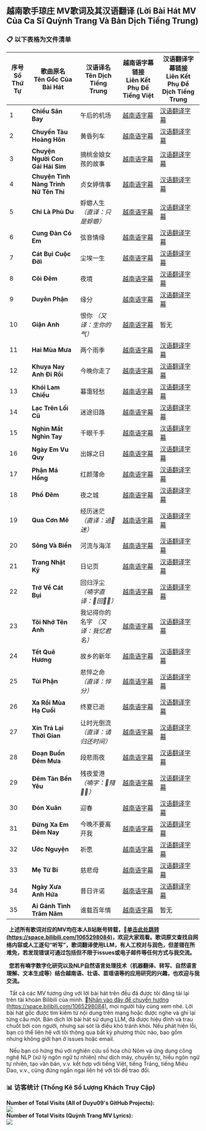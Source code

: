 ## 越南歌手琼庄 MV歌词及其汉语翻译 (Lời Bài Hát MV Của Ca Sĩ Quỳnh Trang Và Bản Dịch Tiếng Trung)

### 📋 以下表格为文件清单

| 序号<br>Số Thứ Tự | 歌曲原名<br>Tên Gốc Của Bài Hát | 汉语译名<br>Tên Dịch Tiếng Trung | 越南语字幕链接<br>Liên Kết Phụ Đề Tiếng Việt | 汉语翻译字幕链接<br>Liên Kết Phụ Đề Dịch Tiếng Trung |
|------|----------------|------------|----------------|--------------|
| 1    | __Chiều Sân Bay__ | 午后的机场 | <a href="越南歌手琼庄Quỳnh Trang的《Chiều Sân Bay》(午后的机场)，一起来欣赏一下！【越南歌曲】【抒情歌曲】【东南亚歌曲】【Bolero】_VN.srt">越南语字幕</a> | <a href="越南歌手琼庄Quỳnh Trang的《Chiều Sân Bay》(午后的机场)，一起来欣赏一下！【越南歌曲】【抒情歌曲】【东南亚歌曲】【Bolero】_CN.srt">汉语翻译字幕</a> |
| 2    | __Chuyến Tàu Hoàng Hôn__ | 黄昏列车 | <a href="越南歌手琼庄Quỳnh Trang的《Chuyến Tàu Hoàng Hôn》(黄昏列车)，一起来欣赏一下！【越南歌曲】【MV】【4K超高清】【抒情歌曲】_VN.srt">越南语字幕</a> | <a href="越南歌手琼庄Quỳnh Trang的《Chuyến Tàu Hoàng Hôn》(黄昏列车)，一起来欣赏一下！【越南歌曲】【MV】【4K超高清】【抒情歌曲】_CN.srt">汉语翻译字幕</a> |
| 3    | __Chuyện Người Con Gái Hái Sim__ | 摘桃金娘女孩的故事 | <a href="越南歌手琼庄Quỳnh Trang的《Chuyện Người Con Gái Hái Sim》(摘桃金娘女孩的故事)，一起来欣赏一下！【越南歌曲】_VN.srt">越南语字幕</a> | <a href="越南歌手琼庄Quỳnh Trang的《Chuyện Người Con Gái Hái Sim》(摘桃金娘女孩的故事)，一起来欣赏一下！【越南歌曲】_CN.srt">汉语翻译字幕</a> |
| 4    | __Chuyện Tình Nàng Trinh Nữ Tên Thi__ | 贞女婷情事 | <a href="越南歌手琼庄Quỳnh Trang的《Chuyện Tình Nàng Trinh Nữ Tên Thi》(贞女婷情事)，一起来欣赏一下！【越南歌曲】_VN.srt">越南语字幕</a> | <a href="越南歌手琼庄Quỳnh Trang的《Chuyện Tình Nàng Trinh Nữ Tên Thi》(贞女婷情事)，一起来欣赏一下！【越南歌曲】_CN.srt">汉语翻译字幕</a> |
| 5    | __Chỉ Là Phù Du__ | 蜉蝣人生 _（直译：只是蜉蝣）_ | <a href="越南歌手琼庄Quỳnh Trang的《Chỉ Là Phù Du》(蜉蝣人生，直译：只是蜉蝣，改编自《旧梦不须记》)，一起来欣赏一下！【越南歌曲】【4K超高清】_VN.srt">越南语字幕</a> | <a href="越南歌手琼庄Quỳnh Trang的《Chỉ Là Phù Du》(蜉蝣人生，直译：只是蜉蝣，改编自《旧梦不须记》)，一起来欣赏一下！【越南歌曲】【4K超高清】_CN.srt">汉语翻译字幕</a> |
| 6    | __Cung Đàn Có Em__ | 弦音情缘 | <a href="越南歌手琼庄Quỳnh Trang的《Cung Đàn Có Em》(弦音情缘)，一起来欣赏一下！_VN.srt">越南语字幕</a> | <a href="越南歌手琼庄Quỳnh Trang的《Cung Đàn Có Em》(弦音情缘)，一起来欣赏一下！_CN.srt">汉语翻译字幕</a> |
| 7    | __Cát Bụi Cuộc Đời__ | 尘埃一生 | <a href="越南歌手琼庄Quỳnh Trang的《Cát Bụi Cuộc Đời》(尘埃一生)，一起来欣赏一下！【越南歌曲】【4K超高清】_VN.srt">越南语字幕</a> | <a href="越南歌手琼庄Quỳnh Trang的《Cát Bụi Cuộc Đời》(尘埃一生)，一起来欣赏一下！【越南歌曲】【4K超高清】_CN.srt">汉语翻译字幕</a> |
| 8    | __Cõi Đêm__ | 夜境 | <a href="越南歌手琼庄Quỳnh Trang的《Cõi Đêm》(夜境)，一起来欣赏一下！【越南歌曲】【抒情歌曲】【东南亚歌曲】【Bolero】_VN.srt">越南语字幕</a> | <a href="越南歌手琼庄Quỳnh Trang的《Cõi Đêm》(夜境)，一起来欣赏一下！【越南歌曲】【抒情歌曲】【东南亚歌曲】【Bolero】_CN.srt">汉语翻译字幕</a> |
| 9    | __Duyên Phận__ | 缘分 | <a href="越南歌手琼庄Quỳnh Trang的《Duyên Phận》(缘分)，一起来欣赏一下！【越南歌曲】【抒情歌曲】_VN.srt">越南语字幕</a> | <a href="越南歌手琼庄Quỳnh Trang的《Duyên Phận》(缘分)，一起来欣赏一下！【越南歌曲】【抒情歌曲】_CN.srt">汉语翻译字幕</a> |
| 10   | __Giận Anh__ | 恨你 _（又译：生你的气）_ | <a href="越南歌手琼庄Quỳnh Trang的《Giận Anh》(恨你，又译：生你的气)，一起来欣赏一下！【越南歌曲】【抒情歌曲】_VN.srt">越南语字幕</a> | 暂无 |
| 11   | __Hai Mùa Mưa__ | 两个雨季 | <a href="越南歌手琼庄Quỳnh Trang的《Hai Mùa Mưa》(两个雨季)，一起来欣赏一下！【越南歌曲】【抒情歌曲】_VN.srt">越南语字幕</a> | <a href="越南歌手琼庄Quỳnh Trang的《Hai Mùa Mưa》(两个雨季)，一起来欣赏一下！【越南歌曲】【抒情歌曲】_CN.srt">汉语翻译字幕</a> |
| 12   | __Khuya Nay Anh Đi Rồi__ | 今晚你走了 | <a href="越南歌手琼庄Quỳnh Trang的《Khuya Nay Anh Đi Rồi》(今晚你走了)，一起来欣赏一下！【越南歌曲】【4K超高清】【MV】_VN.srt">越南语字幕</a> | <a href="越南歌手琼庄Quỳnh Trang的《Khuya Nay Anh Đi Rồi》(今晚你走了)，一起来欣赏一下！【越南歌曲】【4K超高清】【MV】_CN.srt">汉语翻译字幕</a> |
| 13   | __Khói Lam Chiều__ | 暮霭轻愁 | <a href="越南歌手琼庄Quỳnh Trang的《Khói Lam Chiều》(暮霭轻愁)，一起来欣赏一下！【越南歌曲】【MV】_VN.srt">越南语字幕</a> | <a href="越南歌手琼庄Quỳnh Trang的《Khói Lam Chiều》(暮霭轻愁)，一起来欣赏一下！【越南歌曲】【MV】_CN.srt">汉语翻译字幕</a> |
| 14   | __Lạc Trên Lối Cũ__ | 迷途旧路 | <a href="越南歌手琼庄Quỳnh Trang的《Lạc Trên Lối Cũ》(迷途旧路)，一起来欣赏一下！【越南歌曲】【抒情歌曲】【4K超高清】_VN.srt">越南语字幕</a> | <a href="越南歌手琼庄Quỳnh Trang的《Lạc Trên Lối Cũ》(迷途旧路)，一起来欣赏一下！【越南歌曲】【抒情歌曲】【4K超高清】_CN.srt">汉语翻译字幕</a> |
| 15   | __Nghìn Mắt Nghìn Tay__ | 千眼千手 | <a href="越南歌手琼庄Quỳnh Trang的《Nghìn Mắt Nghìn Tay》(千眼千手)，一起来欣赏一下！【越南歌曲】【佛教歌曲】【4K超高清】_VN.srt">越南语字幕</a> | <a href="越南歌手琼庄Quỳnh Trang的《Nghìn Mắt Nghìn Tay》(千眼千手)，一起来欣赏一下！【越南歌曲】【佛教歌曲】【4K超高清】_CN.srt">汉语翻译字幕</a> |
| 16   | __Ngày Em Vu Quy__ | 出嫁之日 | <a href="越南歌手琼庄Quỳnh Trang的《Ngày Em Vu Quy》(出嫁之日)，一起来欣赏一下！【越南歌曲】【民歌】【4K超高清】_VN.srt">越南语字幕</a> | <a href="越南歌手琼庄Quỳnh Trang的《Ngày Em Vu Quy》(出嫁之日)，一起来欣赏一下！【越南歌曲】【民歌】【4K超高清】_CN.srt">汉语翻译字幕</a> |
| 17   | __Phận Má Hồng__ | 红颜薄命 | <a href="越南歌手琼庄Quỳnh Trang的《Phận Má Hồng》(红颜薄命)，一起来欣赏一下！【越南歌曲】【抒情歌曲】_VN.srt">越南语字幕</a> | <a href="越南歌手琼庄Quỳnh Trang的《Phận Má Hồng》(红颜薄命)，一起来欣赏一下！【越南歌曲】【抒情歌曲】_CN.srt">汉语翻译字幕</a> |
| 18   | __Phố Đêm__ | 夜之城 | <a href="越南歌手琼庄Quỳnh Trang的《Phố Đêm》(夜之城)，一起来欣赏一下！【越南歌曲】【4K超高清】【MV】_VN.srt">越南语字幕</a> | <a href="越南歌手琼庄Quỳnh Trang的《Phố Đêm》(夜之城)，一起来欣赏一下！【越南歌曲】【4K超高清】【MV】_CN.srt">汉语翻译字幕</a> |
| 19   | __Qua Cơn Mê__ | 经历迷茫 _（直译：過𬏎迷）_ | <a href="越南歌手琼庄Quỳnh Trang的《Qua Cơn Mê》(经历迷茫，直译：過𬏎迷)，一起来欣赏一下！【越南歌曲】【抒情歌曲】_VN.srt">越南语字幕</a> | <a href="越南歌手琼庄Quỳnh Trang的《Qua Cơn Mê》(经历迷茫，直译：過𬏎迷)，一起来欣赏一下！【越南歌曲】【抒情歌曲】_CN.srt">汉语翻译字幕</a> |
| 20   | __Sông Và Biển__ | 河流与海洋 | <a href="越南歌手琼庄Quỳnh Trang的《Sông Và Biển》(河流与海洋)，一起来欣赏一下！【越南歌曲】【佛教歌曲】【4K超高清】_VN.srt">越南语字幕</a> | <a href="越南歌手琼庄Quỳnh Trang的《Sông Và Biển》(河流与海洋)，一起来欣赏一下！【越南歌曲】【佛教歌曲】【4K超高清】_CN.srt">汉语翻译字幕</a> |
| 21   | __Trang Nhật Ký__ | 日记页 | <a href="越南歌手琼庄Quỳnh Trang的《Trang Nhật Ký》(日记页)，一起来欣赏一下！【越南歌曲】【抒情歌曲】_VN.srt">越南语字幕</a> | <a href="越南歌手琼庄Quỳnh Trang的《Trang Nhật Ký》(日记页)，一起来欣赏一下！【越南歌曲】【抒情歌曲】_CN.srt">汉语翻译字幕</a> |
| 22   | __Trở Về Cát Bụi__ | 回归浮尘 _（喃字直译：𪠭回𣻅𣾾）_ | <a href="越南歌手琼庄Quỳnh Trang的《Trở Về Cát Bụi》(回归浮尘，喃字直译：𪠭回𣻅𣾾)，一起来欣赏一下！【越南歌曲】【抒情歌曲】_VN.srt">越南语字幕</a> | <a href="越南歌手琼庄Quỳnh Trang的《Trở Về Cát Bụi》(回归浮尘，喃字直译：𪠭回𣻅𣾾)，一起来欣赏一下！【越南歌曲】【抒情歌曲】_CN.srt">汉语翻译字幕</a> |
| 23   | __Tôi Nhớ Tên Anh__ | 我记得你的名字 _（又译：我忆君名）_ | <a href="越南歌手琼庄Quỳnh Trang的《Tôi Nhớ Tên Anh》(我记得你的名字，又译：我忆君名)，一起来欣赏一下！【越南歌曲】【流行歌曲】【4K超高清】_VN.srt">越南语字幕</a> | <a href="越南歌手琼庄Quỳnh Trang的《Tôi Nhớ Tên Anh》(我记得你的名字，又译：我忆君名)，一起来欣赏一下！【越南歌曲】【流行歌曲】【4K超高清】_CN.srt">汉语翻译字幕</a> |
| 24   | __Tết Quê Hương__ | 故乡的新年 | <a href="越南歌手琼庄Quỳnh Trang的《Tết Quê Hương》(故乡的新年)，一起来欣赏一下！【越南歌曲】【越南民歌】【4K超高清】_VN.srt">越南语字幕</a> | <a href="越南歌手琼庄Quỳnh Trang的《Tết Quê Hương》(故乡的新年)，一起来欣赏一下！【越南歌曲】【越南民歌】【4K超高清】_CN.srt">汉语翻译字幕</a> |
| 25   | __Tủi Phận__ | 悲悴之命 _（直译：悴分）_ | <a href="越南歌手琼庄Quỳnh Trang的《Tủi Phận》(悲悴之命，直译：悴分)，一起来欣赏一下！【越南歌曲】【Bolero】【4K超高清】_VN.srt">越南语字幕</a> | <a href="越南歌手琼庄Quỳnh Trang的《Tủi Phận》(悲悴之命，直译：悴分)，一起来欣赏一下！【越南歌曲】【Bolero】【4K超高清】_CN.srt">汉语翻译字幕</a> |
| 26   | __Xa Rồi Mùa Hạ Cuối__ | 终夏已逝 | <a href="越南歌手琼庄Quỳnh Trang的《Xa Rồi Mùa Hạ Cuối》(终夏已逝)，一起来欣赏一下！【越南歌曲】【毕业歌曲】【校园青春题材】_VN.srt">越南语字幕</a> | <a href="越南歌手琼庄Quỳnh Trang的《Xa Rồi Mùa Hạ Cuối》(终夏已逝)，一起来欣赏一下！【越南歌曲】【毕业歌曲】【校园青春题材】_CN.srt">汉语翻译字幕</a> |
| 27   | __Xin Trả Lại Thời Gian__ | 让时光倒流 _（直译：请归还时间）_ | <a href="越南歌手琼庄Quỳnh Trang的《Xin Trả Lại Thời Gian》(让时光倒流，直译：请归还时间)，一起来欣赏一下！【越南歌曲】【4K超高清】_VN.srt">越南语字幕</a> | <a href="越南歌手琼庄Quỳnh Trang的《Xin Trả Lại Thời Gian》(让时光倒流，直译：请归还时间)，一起来欣赏一下！【越南歌曲】【4K超高清】_CN.srt">汉语翻译字幕</a> |
| 28   | __Đoạn Buồn Đêm Mưa__ | 段悲雨夜 | <a href="越南歌手琼庄Quỳnh Trang的《Đoạn Buồn Đêm Mưa》(段悲雨夜)，一起来欣赏一下！【越南歌曲】【抒情歌曲】【东南亚歌曲】【Bolero】_VN.srt">越南语字幕</a> | <a href="越南歌手琼庄Quỳnh Trang的《Đoạn Buồn Đêm Mưa》(段悲雨夜)，一起来欣赏一下！【越南歌曲】【抒情歌曲】【东南亚歌曲】【Bolero】_CN.srt">汉语翻译字幕</a> |
| 29   | __Đêm Tàn Bến Yêu__ | 残夜爱港 _（喃字：𡖵殘𡔖𢞅）_ | <a href="越南歌手琼庄Quỳnh Trang的《Đêm Tàn Bến Yêu》(残夜爱港，喃字：𡖵殘𡔖𢞅)，一起来欣赏一下！【越南歌曲】【4K超高清】【粤式风格】_VN.srt">越南语字幕</a> | <a href="越南歌手琼庄Quỳnh Trang的《Đêm Tàn Bến Yêu》(残夜爱港，喃字：𡖵殘𡔖𢞅)，一起来欣赏一下！【越南歌曲】【4K超高清】【粤式风格】_CN.srt">汉语翻译字幕</a> |
| 30   | __Đón Xuân__ | 迎春 | <a href="越南歌手琼庄Quỳnh Trang的《Đón Xuân》(迎春)，一起来欣赏一下！【越南歌曲】【春节歌曲】【4K超高清】_VN.srt">越南语字幕</a> | <a href="越南歌手琼庄Quỳnh Trang的《Đón Xuân》(迎春)，一起来欣赏一下！【越南歌曲】【春节歌曲】【4K超高清】_CN.srt">汉语翻译字幕</a> |
| 31   | __Đừng Xa Em Đêm Nay__ | 今晚不要离开我 | <a href="越南歌手琼庄Quỳnh Trang的《Đừng Xa Em Đêm Nay》(今晚不要离开我)，一起来欣赏一下！【越南歌曲】【抒情歌曲】_VN.srt">越南语字幕</a> | <a href="越南歌手琼庄Quỳnh Trang的《Đừng Xa Em Đêm Nay》(今晚不要离开我)，一起来欣赏一下！【越南歌曲】【抒情歌曲】_CN.srt">汉语翻译字幕</a> |
| 32   | __Ước Nguyện__ | 祈愿 | <a href="越南歌手琼庄Quỳnh Trang的《Ước Nguyện》(祈愿)，一起来欣赏一下！【越南歌曲】【佛教歌曲】_VN.srt">越南语字幕</a> | <a href="越南歌手琼庄Quỳnh Trang的《Ước Nguyện》(祈愿)，一起来欣赏一下！【越南歌曲】【佛教歌曲】_CN.srt">汉语翻译字幕</a> |
| 33   | __Mẹ Từ Bi__ | 慈悲母 | <a href="越南歌手琼庄Quỳnh Trang的《Mẹ Từ Bi》(慈悲母)，一起来欣赏一下！【越南歌曲】【佛教歌曲】【东南亚歌曲】_VN.srt">越南语字幕</a> | <a href="越南歌手琼庄Quỳnh Trang的《Mẹ Từ Bi》(慈悲母)，一起来欣赏一下！【越南歌曲】【佛教歌曲】【东南亚歌曲】_CN.srt">汉语翻译字幕</a> |
| 34   | __Ngày Xưa Anh Hứa__ | 昔日许诺 | <a href="越南歌手琼庄Quỳnh Trang的《Ngày Xưa Anh Hứa》(昔日许诺)，一起来欣赏一下！【越南歌曲】【4K超高清】【东南亚歌曲】_VN.srt">越南语字幕</a> | <a href="越南歌手琼庄Quỳnh Trang的《Ngày Xưa Anh Hứa》(昔日许诺)，一起来欣赏一下！【越南歌曲】【4K超高清】【东南亚歌曲】_CN.srt">汉语翻译字幕</a> |
| 35   | __Ai Gánh Tình Trăm Năm__ | 谁载百年情 | <a href="越南歌手琼庄Quỳnh Trang的《Ai Gánh Tình Trăm Năm》(谁载百年情)，一起来欣赏一下！【越南歌曲】【4K超高清】【东南亚抒情歌曲】_VN.srt">越南语字幕</a> | 暂无 |

<b>
&nbsp;&nbsp;上述所有歌词对应的MV均在本人B站账号转载，🔗<a href="https://space.bilibili.com/1065298084">单击此处跳转(https://space.bilibili.com/1065298084)</a>，欢迎大家观看。歌词原文查找自网络内容或人工逐句“听写”，歌词翻译使用LLM，有人工校对与润色，但差错在所难免，若发现错误可通过包括但不限于issues或电子邮件等任何方式与我交流。
  
&nbsp;&nbsp;您若有喃字数字化研究以及NLP自然语言处理技术（机器翻译、转写、自然语言理解、文本生成等）结合越南语、壮语、苗瑶语等的应用研究的兴趣，也欢迎与我交流。
</b>

<p>
&nbsp;&nbsp;Tất cả các MV tương ứng với lời bài hát trên đều đã được tôi đăng tải lại trên tài khoản Bilibili của mình. 🔗<a href="https://space.bilibili.com/1065298084">Nhấn vào đây để chuyển hướng (https://space.bilibili.com/1065298084)</a>, mọi người hãy cùng xem nhé. Lời bài hát gốc được tìm kiếm từ nội dung trên mạng hoặc được nghe và ghi lại từng câu một. Bản dịch lời bài hát sử dụng LLM, đã được hiệu đính và trau chuốt bởi con người, nhưng sai sót là điều khó tránh khỏi. Nếu phát hiện lỗi, bạn có thể liên hệ với tôi thông qua bất kỳ phương thức nào, bao gồm nhưng không giới hạn ở issues hoặc email.

&nbsp;&nbsp;Nếu bạn có hứng thú với nghiên cứu số hóa chữ Nôm và ứng dụng công nghệ NLP (xử lý ngôn ngữ tự nhiên) như dịch máy, chuyển tự, hiểu ngôn ngữ tự nhiên, tạo văn bản, v.v. kết hợp với tiếng Việt, tiếng Tráng, tiếng Miêu Dao, v.v., cũng đừng ngần ngại liên hệ với tôi để trao đổi.
</p>

### 📊 访客统计 (Thống Kê Số Lượng Khách Truy Cập)

<div><b>Number of Total Visits (All of Duyu09's GitHub Projects): </b><br>
<img src="https://profile-counter.glitch.me/duyu09/count.svg" /></div> 

<div><b>Number of Total Visits (Quỳnh Trang MV Lyrics): </b>
<br><img src="https://profile-counter.glitch.me/duyu09-QuynhTrang-MV-Lyrics/count.svg" /></div> 
